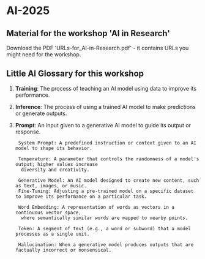 # AI-2025
## Material for the workshop 'AI in Research'
Download the PDF 'URLs-for_AI-in-Research.pdf' - it contains URLs you might need for the workshop.

## Little AI Glossary for this workshop

1. **Training**: The process of teaching an AI model using data to improve its performance.
1. **Inference**: The process of using a trained AI model to make predictions or generate outputs.
1. **Prompt**: An input given to a generative AI model to guide its output or response.
        
        System Prompt: A predefined instruction or context given to an AI model to shape its behavior.
        
        Temperature: A parameter that controls the randomness of a model's output; higher values increase
         diversity and creativity.
         
        Generative Model: An AI model designed to create new content, such as text, images, or music.
        Fine-Tuning: Adjusting a pre-trained model on a specific dataset to improve its performance on a particular task.
        
        Word Embedding: A representation of words as vectors in a continuous vector space,
         where semantically similar words are mapped to nearby points.
         
        Token: A segment of text (e.g., a word or subword) that a model processes as a single unit.
        
        Hallucination: When a generative model produces outputs that are factually incorrect or nonsensical.
        
